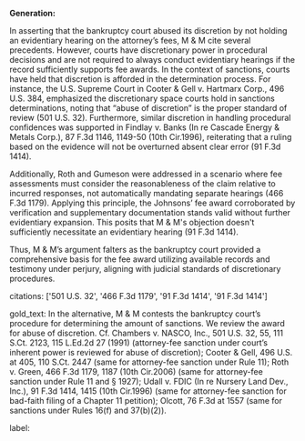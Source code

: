 **Generation:**

In asserting that the bankruptcy court abused its discretion by not holding an evidentiary hearing on the attorney’s fees, M & M cite several precedents. However, courts have discretionary power in procedural decisions and are not required to always conduct evidentiary hearings if the record sufficiently supports fee awards. In the context of sanctions, courts have held that discretion is afforded in the determination process. For instance, the U.S. Supreme Court in Cooter & Gell v. Hartmarx Corp., 496 U.S. 384, emphasized the discretionary space courts hold in sanctions determinations, noting that “abuse of discretion” is the proper standard of review (501 U.S. 32). Furthermore, similar discretion in handling procedural confidences was supported in Findlay v. Banks (In re Cascade Energy & Metals Corp.), 87 F.3d 1146, 1149-50 (10th Cir.1996), reiterating that a ruling based on the evidence will not be overturned absent clear error (91 F.3d 1414). 

Additionally, Roth and Gumeson were addressed in a scenario where fee assessments must consider the reasonableness of the claim relative to incurred responses, not automatically mandating separate hearings (466 F.3d 1179). Applying this principle, the Johnsons’ fee award corroborated by verification and supplementary documentation stands valid without further evidentiary expansion. This posits that M & M's objection doesn't sufficiently necessitate an evidentiary hearing (91 F.3d 1414).

Thus, M & M’s argument falters as the bankruptcy court provided a comprehensive basis for the fee award utilizing available records and testimony under perjury, aligning with judicial standards of discretionary procedures.

citations: ['501 U.S. 32', '466 F.3d 1179', '91 F.3d 1414', '91 F.3d 1414']

gold_text: In the alternative, M & M contests the bankruptcy court’s procedure for determining the amount of sanctions. We review the award for abuse of discretion. Cf. Chambers v. NASCO, Inc., 501 U.S. 32, 55, 111 S.Ct. 2123, 115 L.Ed.2d 27 (1991) (attorney-fee sanction under court’s inherent power is reviewed for abuse of discretion); Cooter & Gell, 496 U.S. at 405, 110 S.Ct. 2447 (same for attorney-fee sanction under Rule 11); Roth v. Green, 466 F.3d 1179, 1187 (10th Cir.2006) (same for attorney-fee sanction under Rule 11 and § 1927); Udall v. FDIC (In re Nursery Land Dev., Inc.), 91 F.3d 1414, 1415 (10th Cir.1996) (same for attorney-fee sanction for bad-faith filing of a Chapter 11 petition); Olcott, 76 F.3d at 1557 (same for sanctions under Rules 16(f) and 37(b)(2)).

label: 